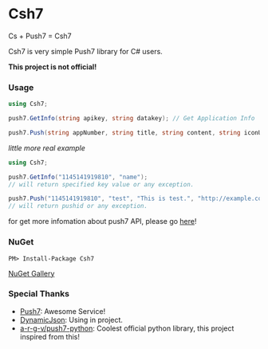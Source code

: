 # Csh7
Cs + Push7 = Csh7

Csh7 is very simple Push7 library for C# users.

**This project is not official!**

### Usage
```Cs
using Csh7;

push7.GetInfo(string apikey, string datakey); // Get Application Info

push7.Push(string appNumber, string title, string content, string iconURL, string URL, string apikey); // Create Push
```

_little more real example_
```Cs
using Csh7;

push7.GetInfo("1145141919810", "name");
// will return specified key value or any exception.

push7.Push("1145141919810", "test", "This is test.", "http://example.com/icon.png", "http://example.com", "1145141919810INMUC");
// will return pushid or any exception.
```

for get more infomation about push7 API, please go [here](https://esa-pages.io/p/sharing/3426/posts/203/80ff5595487df69dfe38.html)!

### NuGet
```
PM> Install-Package Csh7
```
[NuGet Gallery](https://www.nuget.org/packages/Csh7)

### Special Thanks
* [Push7](https://push7.jp/): Awesome Service!
* [DynamicJson](https://dynamicjson.codeplex.com/): Using in project.
* [a-r-g-v/push7-python](https://github.com/a-r-g-v/push7-python): Coolest official python library, this project inspired from this!